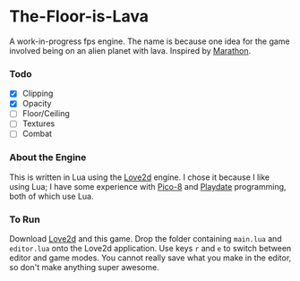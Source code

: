 # The-Floor-is-Lava

A work-in-progress fps engine. The name is because one idea for the game involved being on an alien planet with lava.
Inspired by [Marathon](https://alephone.lhowon.org).

### Todo

- [x] Clipping
- [x] Opacity
- [ ] Floor/Ceiling
- [ ] Textures
- [ ] Combat

### About the Engine

This is written in Lua using the [Love2d](https://love2d.org) engine. I chose it because I like using Lua; I have some experience with [Pico-8](https://www.lexaloffle.com/pico-8.php) and [Playdate](https://play.date) programming, both of which use Lua.

### To Run

Download [Love2d](https://love2d.org) and this game. Drop the folder containing `main.lua` and `editor.lua` onto the Love2d application. Use keys `r` and `e` to switch between editor and game modes. You cannot really save what you make in the editor, so don't make anything super awesome.